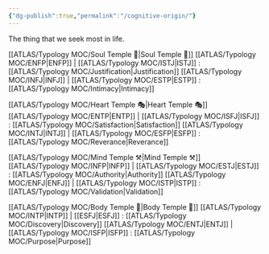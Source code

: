 ```yaml
---
{"dg-publish":true,"permalink":"/cognitive-origin/"}
---
```



The thing that we seek most in life. 

[[ATLAS/Typology MOC/Soul Temple 👥\|Soul Temple 👥]] 
[[ATLAS/Typology MOC/ENFP\|ENFP]] | [[ATLAS/Typology MOC/ISTJ\|ISTJ]] : [[ATLAS/Typology MOC/Justification\|Justification]]
[[ATLAS/Typology MOC/INFJ\|INFJ]] | [[ATLAS/Typology MOC/ESTP\|ESTP]] : [[ATLAS/Typology MOC/Intimacy\|Intimacy]]

[[ATLAS/Typology MOC/Heart Temple 🎭\|Heart Temple 🎭]]
[[ATLAS/Typology MOC/ENTP\|ENTP]] | [[ATLAS/Typology MOC/ISFJ\|ISFJ]] : [[ATLAS/Typology MOC/Satisfaction\|Satisfaction]]
[[ATLAS/Typology MOC/INTJ\|INTJ]] | [[ATLAS/Typology MOC/ESFP\|ESFP]] : [[ATLAS/Typology MOC/Reverance\|Reverance]]

[[ATLAS/Typology MOC/Mind Temple ⚒️\|Mind Temple ⚒️]]
[[ATLAS/Typology MOC/INFP\|INFP]] | [[ATLAS/Typology MOC/ESTJ\|ESTJ]] : [[ATLAS/Typology MOC/Authority\|Authority]]
[[ATLAS/Typology MOC/ENFJ\|ENFJ]] | [[ATLAS/Typology MOC/ISTP\|ISTP]] : [[ATLAS/Typology MOC/Validation\|Validation]]

[[ATLAS/Typology MOC/Body Temple 🌳\|Body Temple 🌳]]
[[ATLAS/Typology MOC/INTP\|INTP]] | [[ESFJ\|ESFJ]] : [[ATLAS/Typology MOC/Discovery\|Discovery]]
[[ATLAS/Typology MOC/ENTJ\|ENTJ]] | [[ATLAS/Typology MOC/ISFP\|ISFP]] : [[ATLAS/Typology MOC/Purpose\|Purpose]]
